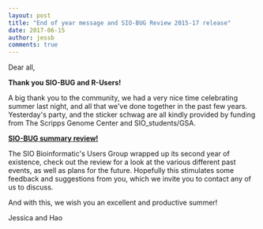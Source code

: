 ```yaml
---
layout: post
title: "End of year message and SIO-BUG Review 2015-17 release"
date: 2017-06-15
author: jessb
comments: true
---
```


Dear all,

**Thank you SIO-BUG and R-Users!**

A big thank you to the community, we had a very nice time celebrating summer last night, and all that we've done together in the past few years. Yesterday's party, and the sticker schwag are all kindly provided by funding from The Scripps Genome Center and SIO_students/GSA.

[**SIO-BUG summary review!**](https://github.com/Open-Data-Science-at-SIO/BUG-Resources/blob/master/Administrative/SIO-BUG_Review_2017.pdf)

The SIO Bioinformatic's Users Group wrapped up its second year of existence, check out the review for a look at the various different past events, as well as plans for the future. Hopefully this stimulates some feedback and suggestions from you, which we invite you to contact any of us to discuss.


And with this, we wish you an excellent and productive summer!


Jessica and Hao
